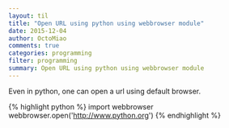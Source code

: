 ```yaml
---
layout: til
title: "Open URL using python using webbrowser module"
date: 2015-12-04
author: OctoMiao
comments: true
categories: programming
filter: programming
summary: Open URL using python using webbrowser module
---
```


Even in python, one can open a url using default browser.

{% highlight python %}
import webbrowser
webbrowser.open('http://www.python.org')
{% endhighlight %}
